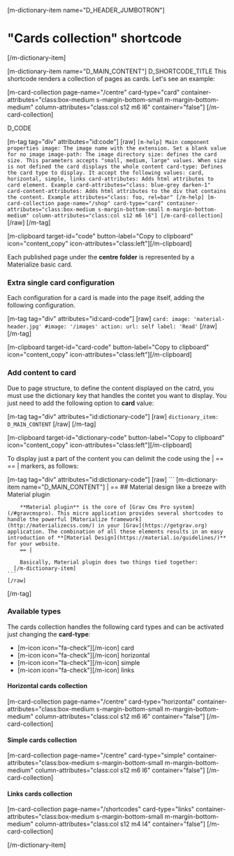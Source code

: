 [m-dictionary-item name="D_HEADER_JUMBOTRON"]
  # "Cards collection" shortcode
[/m-dictionary-item]

[m-dictionary-item name="D_MAIN_CONTENT"]
  D_SHORTCODE_TITLE
  This shortcode renders a collection of pages as cards. Let's see an example:

  [m-card-collection page-name="/centre" card-type="card" container-attributes="class:box-medium s-margin-bottom-small m-margin-bottom-medium" column-attributes="class:col s12 m6 l6" container="false"]
  [/m-card-collection]

  D_CODE

  [m-tag tag="div" attributes="id:code"]
    [raw]
    ```
      [m-help]
        Main component properties
        image: The image name with the extension. Set a blank value for no image
        image-path: The image directory
        size: defines the card size. This parameters accepts "small, medium, large" values. When size is not defined the card displays the whole content
        card-type: Defines the card type to display. It accept the following values: card, horizontal, simple, links
        card-attributes: Adds html attributes to card element. Example card-attributes="class: blue-grey darken-1"
        card-content-attributes: Adds html attributes to the div that contains the content. Example attributes="class: foo, rel=bar"
      [/m-help]
      [m-card-collection page-name="/shop" card-type="card" container-attributes="class:box-medium s-margin-bottom-small m-margin-bottom-medium" column-attributes="class:col s12 m6 l6"]
      [/m-card-collection]      
    ```
    [/raw]
  [/m-tag]  

  [m-clipboard target-id="code" button-label="Copy to clipboard" icon="content_copy" icon-attributes="class:left"][/m-clipboard]

  Each published page under the **centre folder** is represented by a Materialize basic card.

  ### Extra single card configuration
  Each configuration for a card is made into the page itself, adding the following configuration.

  [m-tag tag="div" attributes="id:card-code"]
    [raw]
    ```
      card:
        image: 'material-header.jpg'
        #image: '/images'
        action:
          url: self
          label: 'Read'
    ```
    [/raw]
  [/m-tag]  

  [m-clipboard target-id="card-code" button-label="Copy to clipboard" icon="content_copy" icon-attributes="class:left"][/m-clipboard]

  ### Add content to card
  Due to page structure, to define the content displayed on the catrd, you must use the dictionary key that handles the contet you want to display. You just need to add the following option to **card** value:

  [m-tag tag="div" attributes="id:dictionary-code"]
    [raw]
    ```
      dictionary_item: D_MAIN_CONTENT
    ```
    [/raw]
  [/m-tag]  

  [m-clipboard target-id="dictionary-code" button-label="Copy to clipboard" icon="content_copy" icon-attributes="class:left"][/m-clipboard]

  To display just a part of the content you can delimit the code using the | == == | markers, as follows:

  [m-tag tag="div" attributes="id:dictionary-code"]
    [raw]
    ```
      [m-dictionary-item name="D_MAIN_CONTENT"]
        | ==
        ## Material design like a breeze with Material plugin

        **Material plugin** is the core of [Grav Cms Pro system](/#gravcmspro). This micro application provides several shortcodes to handle the powerful [Materialize framework](http://materializecss.com/) in your [Grav](https://getgrav.org) application. The combination of all these elements results in an easy introduction of **[Material Design](https://material.io/guidelines/)** for your website.
        == |

        Basically, Material plugin does two things tied together:
      [/m-dictionary-item]
    ```
    [/raw]
  [/m-tag]

  ### Available types
  The cards collection handles the following card types and can be activated just changing the **card-type**:

  - [m-icon icon="fa-check"][/m-icon] card
  - [m-icon icon="fa-check"][/m-icon] horizontal
  - [m-icon icon="fa-check"][/m-icon] simple
  - [m-icon icon="fa-check"][/m-icon] links

  #### Horizontal cards collection
  [m-card-collection page-name="/centre" card-type="horizontal" container-attributes="class:box-medium s-margin-bottom-small m-margin-bottom-medium" column-attributes="class:col s12 m6 l6" container="false"]
  [/m-card-collection]

  #### Simple cards collection
  [m-card-collection page-name="/centre" card-type="simple" container-attributes="class:box-medium s-margin-bottom-small m-margin-bottom-medium" column-attributes="class:col s12 m6 l6" container="false"]
  [/m-card-collection]

  #### Links cards collection
  [m-card-collection page-name="/shortcodes" card-type="links" container-attributes="class:box-medium s-margin-bottom-small m-margin-bottom-medium" column-attributes="class:col s12 m4 l4" container="false"]
  [/m-card-collection]


[/m-dictionary-item]
